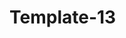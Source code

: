 # Template-13

<!--
index.html (64 tem1 13)


D:\1a = مسار تعليم الويب الزيرو\1a1 = Front\A2 = تعلم المهارات الاساسية للوظيفة\3 = تطبيقات HTML + CSS\3 = 2 التطبيق العملي الأول HTML  CSS\الملفات\Tem 1

-->
